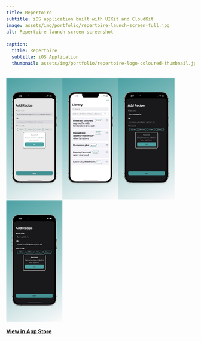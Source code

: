 ```yaml
---
title: Repertoire
subtitle: iOS application built with UIKit and CloudKit
image: assets/img/portfolio/repertoire-launch-screen-full.jpg
alt: Repertoire launch screen screenshot

caption:
  title: Repertoire
  subtitle: iOS Application
  thumbnail: assets/img/portfolio/repertoire-logo-coloured-thumbnail.jpg
---
```



<img src="assets/img/portfolio/repertoire-lightmode-1-full.jpg" alt="light mode screenshot 1" width="150"/><img src="assets/img/portfolio/repertoire-lightmode-2-full.jpg" alt="light mode screenshot 2" width="150"/><img src="assets/img/portfolio/repertoire-darkmode-1-full.jpg" alt="dark mode screenshot 1" width="150"/><img src="assets/img/portfolio/repertoire-darkmode-1-full.jpg" alt="dark mode screenshot 2" width="150"/>

<a href="https://apps.apple.com/bg/app/repertoire-recipe-catalogue/id1590760504?platform=iphone"><b>View in App Store</b></a>

<!-- [View in App Store](https://apps.apple.com/bg/app/repertoire-recipe-catalogue/id1590760504?platform=iphone){: .btn; color: blue} -->
